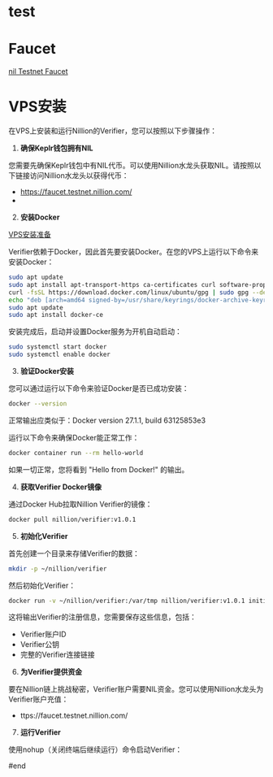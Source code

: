 # test

# Faucet
[nil Testnet Faucet](https://faucet.testnet.nillion.com)

# VPS安装

在VPS上安装和运行Nillion的Verifier，您可以按照以下步骤操作：

1. **确保Keplr钱包拥有NIL**

您需要先确保Keplr钱包中有NIL代币。可以使用Nillion水龙头获取NIL。请按照以下链接访问Nillion水龙头以获得代币：

- https://faucet.testnet.nillion.com/
- 

2. **安装Docker**

[VPS安装准备](https://www.notion.so/VPS-11f3d17476d1806bb7dfcc8259f67778?pvs=21) 

Verifier依赖于Docker，因此首先要安装Docker。在您的VPS上运行以下命令来安装Docker：

```bash
sudo apt update
sudo apt install apt-transport-https ca-certificates curl software-properties-common
curl -fsSL https://download.docker.com/linux/ubuntu/gpg | sudo gpg --dearmor -o /usr/share/keyrings/docker-archive-keyring.gpg
echo "deb [arch=amd64 signed-by=/usr/share/keyrings/docker-archive-keyring.gpg] https://download.docker.com/linux/ubuntu $(lsb_release -cs) stable" | sudo tee /etc/apt/sources.list.d/docker.list > /dev/null
sudo apt update
sudo apt install docker-ce
```

安装完成后，启动并设置Docker服务为开机自动启动：

```bash
sudo systemctl start docker
sudo systemctl enable docker
```

3. **验证Docker安装**

您可以通过运行以下命令来验证Docker是否已成功安装：

```bash
docker --version
```

正常输出应类似于：Docker version 27.1.1, build 63125853e3

运行以下命令来确保Docker能正常工作：

```bash
docker container run --rm hello-world
```

如果一切正常，您将看到 "Hello from Docker!" 的输出。

4. **获取Verifier Docker镜像**

通过Docker Hub拉取Nillion Verifier的镜像：

```bash
docker pull nillion/verifier:v1.0.1
```

5. **初始化Verifier**

首先创建一个目录来存储Verifier的数据：

```bash
mkdir -p ~/nillion/verifier
```

然后初始化Verifier：

```bash
docker run -v ~/nillion/verifier:/var/tmp nillion/verifier:v1.0.1 initialise #不是跑程序，这是生成钱包
```

这将输出Verifier的注册信息，您需要保存这些信息，包括：

- Verifier账户ID
- Verifier公钥
- 完整的Verifier连接链接

6. **为Verifier提供资金**

要在Nillion链上挑战秘密，Verifier账户需要NIL资金。您可以使用Nillion水龙头为Verifier账户充值：

- ttps://faucet.testnet.nillion.com/

7. **运行Verifier**

使用nohup（关闭终端后继续运行）命令启动Verifier：


#end

